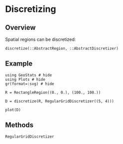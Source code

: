 # Discretizing

## Overview

Spatial regions can be discretized:

```@docs
discretize(::AbstractRegion, ::AbstractDiscretizer)
```

## Example

```@example
using GeoStats # hide
using Plots # hide
gr(format=:svg) # hide

R = RectangleRegion((0., 0.), (100., 100.))

D = discretize(R, RegularGridDiscretizer((5, 4)))

plot(D)
```

## Methods

```@docs
RegularGridDiscretizer
```
